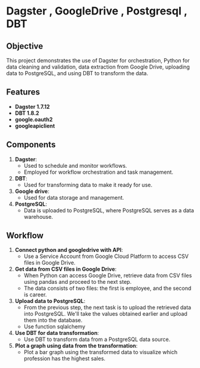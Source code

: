 # Dagster , GoogleDrive , Postgresql , DBT

## Objective
This project demonstrates the use of Dagster for orchestration, Python for data cleaning and validation, data extraction from Google Drive, uploading data to PostgreSQL, and using DBT to transform the data.

## Features
- **Dagster 1.7.12** 
- **DBT 1.8.2** 
- **google.oauth2**
- **googleapiclient**

## Components
1. **Dagster**:
    - Used to schedule and monitor workflows.
    - Employed for workflow orchestration and task management.
2. **DBT**:
    - Used for transforming data to make it ready for use.
3. **Google drive**:
    - Used for data storage and management.
4. **PostgreSQL**:
    - Data is uploaded to PostgreSQL, where PostgreSQL serves as a data warehouse.

## Workflow
1. **Connect python and googledrive with API**:
    - Use a Service Account from Google Cloud Platform to access CSV files in Google Drive.
2. **Get data from CSV files in Google Drive**:
    - When Python can access Google Drive, retrieve data from CSV files using pandas and proceed to the next step.
    - The data consists of two files: the first is employee, and the second is career.
3. **Upload data to PostgreSQL**:
    - From the previous step, the next task is to upload the retrieved data into PostgreSQL. We'll take the values obtained earlier and upload them into the database.
    - Use function sqlalchemy 
4. **Use DBT for data transformation**:
    - Use DBT to transform data from a PostgreSQL data source.
5. **Plot a graph using data from the transformation**:
    - Plot a bar graph using the transformed data to visualize which profession has the highest sales.
